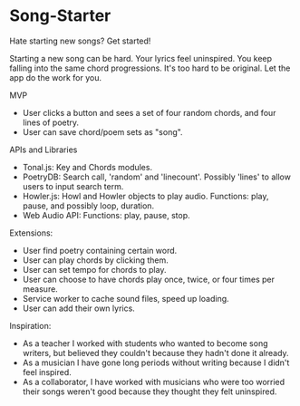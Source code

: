 # Song-Starter

Hate starting new songs? Get started!

Starting a new song can be hard. Your lyrics feel uninspired. You keep falling into the same chord progressions. It's too hard to be original. Let the app do the work for you.

MVP
- User clicks a button and sees a set of four random chords, and four lines of poetry.
- User can save chord/poem sets as "song".


APIs and Libraries
- Tonal.js: Key and Chords modules.
- PoetryDB: Search call, 'random' and 'linecount'. Possibly 'lines' to allow users to input search term.
- Howler.js: Howl and Howler objects to play audio. Functions: play, pause, and possibly loop, duration.
- Web Audio API: Functions: play, pause, stop.

Extensions:
- User find poetry containing certain word.
- User can play chords by clicking them.
- User can set tempo for chords to play.
- User can choose to have chords play once, twice, or four times per measure.
- Service worker to cache sound files, speed up loading.
- User can add their own lyrics.

Inspiration:
- As a teacher I worked with students who wanted to become song writers, but believed they couldn't because they hadn't done it already.
- As a musician I have gone long periods without writing because I didn't feel inspired.
- As a collaborator, I have worked with musicians who were too worried their songs weren't good because they thought they felt uninspired.